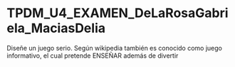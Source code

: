 # TPDM_U4_EXAMEN_DeLaRosaGabriela_MaciasDelia
Diseñe un juego serio. Según wikipedia también es conocido como juego informativo, el cual pretende ENSEÑAR además de divertir

